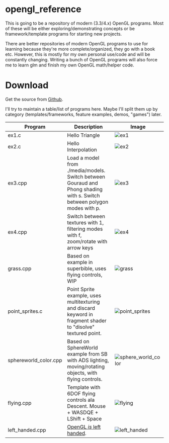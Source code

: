 opengl_reference
================

This is going to be a repository of modern (3.3/4.x) OpenGL programs.
Most of these will be either exploring/demonstrating concepts or
be framework/template programs for starting new projects.

There are better repositories of modern OpenGL programs to
use for learning because they're more complete/organized,
they go with a book etc.  However, this is mostly for my own
personal use/code and will be constantly changing.  Writing
a bunch of OpenGL programs will also force me to learn glm
and finish my own OpenGL math/helper code.

Download
========
Get the source from [Github](https://github.com/rswinkle/opengl_reference).


I'll try to maintain a table/list of programs here.  Maybe
I'll split them up by category (templates/frameworks, feature examples, demos, "games") later.

| Program | Description | Image |
| --- | --- | --- |
| ex1.c | Hello Triangle                                            | ![ex1](https://raw.githubusercontent.com/rswinkle/opengl_reference/master/media/screenshots/ex_1.png) |
| ex2.c | Hello Interpolation                                       | ![ex2](https://raw.githubusercontent.com/rswinkle/opengl_reference/master/media/screenshots/ex_2.png) |
| ex3.cpp | Load a model from ./media/models.  Switch between Gouraud and Phong shading with s.  Switch between polygon modes with p. | ![ex3](https://raw.githubusercontent.com/rswinkle/opengl_reference/master/media/screenshots/ex_3.png) |
| ex4.cpp | Switch between textures with 1, filtering modes with f, zoom/rotate with arrow keys | ![ex4](https://raw.githubusercontent.com/rswinkle/opengl_reference/master/media/screenshots/ex_4.png) |
| grass.cpp | Based on example in superbible, uses flying controls, WIP | ![grass](https://raw.githubusercontent.com/rswinkle/opengl_reference/master/media/screenshots/grass.png) |
| point_sprites.c | Point Sprite example, uses multitexturing and discard keyword in fragment shader to "disolve" textured point.  | ![point_sprites](https://raw.githubusercontent.com/rswinkle/opengl_reference/master/media/screenshots/point_sprites.png) |
| sphereworld_color.cpp | Based on SphereWorld example from SB with ADS lighting, moving/rotating objects, with flying controls.  | ![sphere_world_color](https://raw.githubusercontent.com/rswinkle/opengl_reference/master/media/screenshots/sphereworld_color.png) |
| flying.cpp | Template with 6DOF flying controls ala Descent. Mouse + WASDQE + LShift + Space | ![flying](https://raw.githubusercontent.com/rswinkle/opengl_reference/master/media/screenshots/flying.png) |
| left_handed.cpp | [OpenGL *is* left handed](https://stackoverflow.com/questions/5168163/is-the-opengl-coordinate-system-right-handed-or-left-handed/22675164#22675164). | ![left_handed](https://raw.githubusercontent.com/rswinkle/opengl_reference/master/media/screenshots/left_handed.png) |
